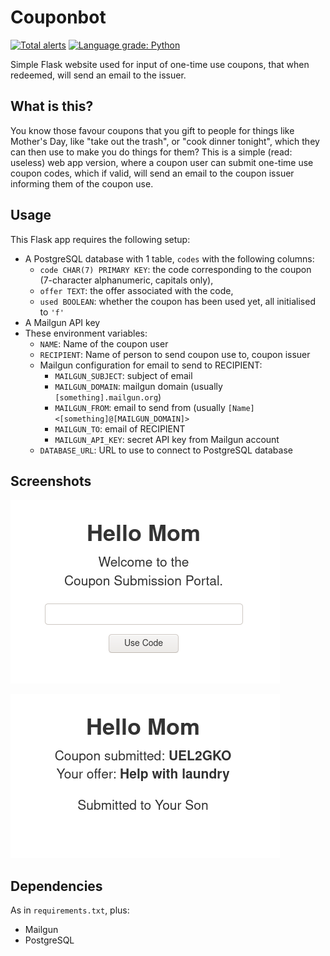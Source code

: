 # Couponbot

[![Total alerts](https://img.shields.io/lgtm/alerts/g/chuahou/couponbot.svg?logo=lgtm&logoWidth=18)](https://lgtm.com/projects/g/chuahou/couponbot/alerts/)
[![Language grade: Python](https://img.shields.io/lgtm/grade/python/g/chuahou/couponbot.svg?logo=lgtm&logoWidth=18)](https://lgtm.com/projects/g/chuahou/couponbot/context:python)

Simple Flask website used for input of one-time use coupons, that when redeemed,
will send an email to the issuer.

## What is this?

You know those favour coupons that you gift to people for things like Mother's
Day, like "take out the trash", or "cook dinner tonight", which they can then
use to make you do things for them? This is a simple (read: useless) web app
version, where a coupon user can submit one-time use coupon codes, which if
valid, will send an email to the coupon issuer informing them of the coupon use.

## Usage

This Flask app requires the following setup:

- A PostgreSQL database with 1 table, `codes` with the following columns:
	- `code CHAR(7) PRIMARY KEY`: the code corresponding to the coupon
	  (7-character alphanumeric, capitals only),
	- `offer TEXT`: the offer associated with the code,
	- `used BOOLEAN`: whether the coupon has been used yet, all initialised to
	  `'f'`
- A Mailgun API key
- These environment variables:
	- `NAME`: Name of the coupon user
	- `RECIPIENT`: Name of person to send coupon use to, coupon issuer
	- Mailgun configuration for email to send to RECIPIENT:
		- `MAILGUN_SUBJECT`: subject of email
		- `MAILGUN_DOMAIN`: mailgun domain (usually `[something].mailgun.org`)
		- `MAILGUN_FROM`: email to send from (usually `[Name]
		  <[something]@[MAILGUN_DOMAIN]>`
		- `MAILGUN_TO`: email of RECIPIENT
		- `MAILGUN_API_KEY`: secret API key from Mailgun account
	- `DATABASE_URL`: URL to use to connect to PostgreSQL database

## Screenshots

![home page](screenshots/welcome.png)

![submission page](screenshots/submitted.png)

## Dependencies

As in `requirements.txt`, plus:

- Mailgun
- PostgreSQL

